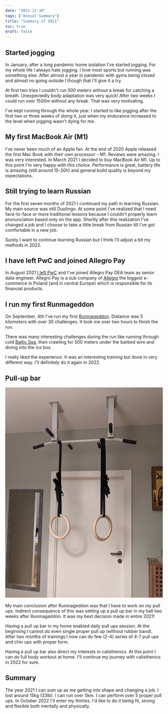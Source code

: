 ```yaml
---
date: "2021-12-30"
tags: ["Annual Summary"]
title: "Summary of 2021"
toc: true
draft: false
---
```



## Started jogging

In January, after a long pandemic home isolation I've started jogging. For
my whole life I always hate jogging. I love most sports but running was
something else. After almost a year in pandemic with gyms being closed and
almost no going outside I though that I'll give it a try.

At first two tries I couldn't run 500 meters without a break for catching a
breath. Unexpectedly body adaptation was very quick! After two weeks I could
run over 1500m without any break. That was very motivating.

I've kept running through the whole year. I started to like jogging after the
first two or three weeks of doing it, just when my endurance increased to the
level when jogging wasn't dying for me.


## My first MacBook Air (M1)

I've never been much of an Apple fan. At the end of 2020 Apple released the
first Mac Book with their own processor - M1. Reviews were amazing. I was very
interested. In March 2021 I decided to buy MacBook Air M1. Up to this point
I'm very happy with this choice. Performance is great, battery life is amazing
(still around 15-20h) and general build quality is beyond my expectations.


## Still trying to learn Russian

For the first seven months of 2021 I continued my path in learning Russian.
My main source was still Duolingo. At some point I've realized that I need
face-to-face or more traditional lessons because I couldn't properly learn
pronunciation based only on the app. Shortly after this realization I've
changed a job and I choose to take a little break from Russian till I've got
comfortable in a new job.

Surely I want to continue learning Russian but I think I'll adjust a bit my
methods in 2022.

## I have left PwC and joined Allegro Pay

In August 2021 [I left PwC](https://dskrzypiec.dev/leaving-pwc) and I've joined
Allegro Pay DEA team as senior data engineer. Allegro Pay is a sub company of
[Allegro](https://about.allegro.eu/who-we-are/at-a-glance) the biggest
e-commerce in Poland (and in central Europe) which is responsible for its
financial products.


## I run my first Runmageddon

On September, 4th I've run my first [Runmageddon](https://www.runmageddon.pl).
Distance was 5 kilometers with over 30 challenges. It took me over two hours to
finish the run.

There was many interesting challenges during the run like running through cold
[Baltic Sea](https://en.wikipedia.org/wiki/Baltic_Sea), then crawling for 500
meters under the barbed wire and diving into the ice box.

I really liked the experience. It was an interesting training but done in very
different way. I'll definitely do it again in 2022.


## Pull-up bar

![img](pullup_bar.jpg)

My main conclusion after Runmageddon was that I have to work on my pull ups.
Indirect consequence of this was setting up a pull up bar in my hall two weeks
after Runmageddon. It was my best decision made in entire 2021!

Having a pull up bar in my home enabled daily pull ups session. At the
beginning I cannot do even single proper pull up (without rubber band). After
two months of trainings I now can do few (2-4) series of 4-7 pull ups and chin
ups with proper form.

Having a pull up bar also direct my interests in calisthenics. At this point I
can do full body workout at home. I'll continue my journey with calisthenics in
2022 for sure.


## Summary

The year 2021 I can sum up as me getting into shape and changing a job. I lost
around 15kg (33lb). I can run over 5km. I can perform over 5 proper pull ups.
In October 2022 I'll enter my thirties. I'd like to do it being fit, strong and
flexible both mentally and physically.

